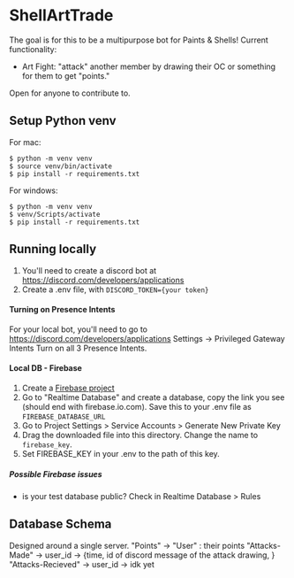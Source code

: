 # ShellArtTrade

The goal is for this to be a multipurpose bot for Paints & Shells! Current functionality:

- Art Fight: "attack" another member by drawing their OC or something for them to get "points."

Open for anyone to contribute to.

## Setup Python venv

For mac:

```
$ python -m venv venv
$ source venv/bin/activate
$ pip install -r requirements.txt
```

For windows:

```
$ python -m venv venv
$ venv/Scripts/activate
$ pip install -r requirements.txt
```

## Running locally

1. You'll need to create a discord bot at https://discord.com/developers/applications
2. Create a .env file, with `DISCORD_TOKEN={your token}`

#### Turning on Presence Intents

For your local bot, you'll need to go to https://discord.com/developers/applications
Settings -> Privileged Gateway Intents
Turn on all 3 Presence Intents.

#### Local DB - Firebase

1. Create a [Firebase project](https://console.firebase.google.com/u/0/)
2. Go to "Realtime Database" and create a database, copy the link you see (should end with firebase.io.com). Save this to your .env file as `FIREBASE_DATABASE_URL`
3. Go to Project Settings > Service Accounts > Generate New Private Key
4. Drag the downloaded file into this directory. Change the name to `firebase_key`.
5. Set FIREBASE_KEY in your .env to the path of this key.

##### Possible Firebase issues

- is your test database public? Check in Realtime Database > Rules

## Database Schema

Designed around a single server.
"Points" -> "User" : their points
"Attacks-Made" -> user_id ->
{time,
id of discord message of the attack drawing,
}
"Attacks-Recieved" -> user_id -> idk yet
